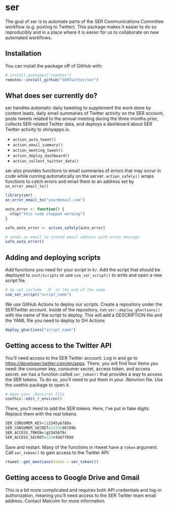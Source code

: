 
<!-- README.md is generated from README.Rmd. Please edit that file -->

# ser

The goal of ser is to automate parts of the SER Communications Committee
workflow (e.g. posting to Twitter). This package makes it easier to do
so reproducibly and in a place where it is easier for us to collaborate
on new automated workflows.

## Installation

You can install the package off of GitHub with:

``` r
# install.packages("remotes")
remotes::install_github("SERTwitter/ser")
```

## What does ser currently do?

ser handles automatic daily tweeting to supplement the work done by
content leads, daily email summaries of Twitter activity on the SER
account, posts tweets related to the annual meeting during the three
months prior, collects SER-related Twitter data, and deploys a dashboard
about SER Twitter activity to shinyapps.io.

  - `action_auto_tweet()`
  - `action_email_summary()`
  - `action_meeting_tweet()`
  - `action_deploy_dashboard()`
  - `action_collect_twitter_data()`

ser also provides functions to email summaries of errors that may occur
in code while running automatically on the server. `action_safely()`
wraps functions to catch errors and email them to an address set by
`on_error_email_to()`

``` r
library(ser)
on_error_email_to("your@email.com")

auto_error <- function() {
  stop("this code stopped working")
}

safe_auto_error <- action_safely(auto_error)

# sends an email to stored email address with error message
safe_auto_error()
```

## Adding and deploying scripts

Add functions you need for your script in `R/`. Add the script that
should be deployed to `inst/scripts` or use `use_ser_script()` to write
and open a new script file.

``` r
# do not include `.R` at the end of the name
use_ser_script("script_name")
```

We use GitHub Actions to deploy our scripts. Create a repository under
the SERTwitter account. Inside of the repository, run
`ser::deploy_ghactions()` with the name of the script to deploy. This
will add a DESCRIPTION file and the YAML file you need to deploy to GH
Actions

``` r
deploy_ghactions("script_name")
```

## Getting access to the Twitter API

You’ll need access to the SER Twitter account. Log in and go to
<https://developer.twitter.com/en/apps>. There, you will find four items
you need: the consumer key, consumer secret, access token, and access
secret. ser has a function called `ser_token()` that provides a way to
access the SER tokens. To do so, you’ll need to put them in your
.Renviron file. Use the usethis package to open it.

``` r
# Open your .Renviron file
usethis::edit_r_environ()
```

There, you’ll need to add the SER tokens. Here, I’ve put in fake digits.
Replace them with the real tokens.

``` r
SER_CONSUMER_KEY=1i2345y6789a
SER_CONSUMER_SECRET=12345d6789b
SER_ACCESS_TOKEN=1g2345678c
SER_ACCESS_SECRET=123r4567f89d
```

Save and restart. Many of the functions in rtweet have a `token`
argument. Call `ser_token()` to gain access to the Twitter API:

``` r
rtweet::get_mentions(token = ser_token())
```

## Getting access to Google Drive and Gmail

This is a bit more complicated and requires both API credentials and
log-in authorization, meaning you’ll need access to the SER Twitter team
email address. Contact Malcolm for more information.
